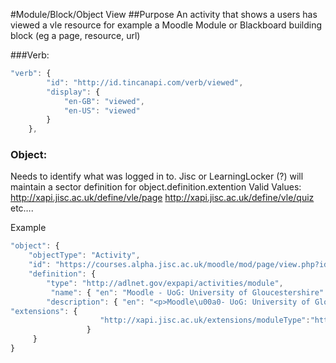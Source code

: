 #Module/Block/Object View
##Purpose
An activity that shows a users has viewed a vle resource for example a Moodle Module or Blackboard building block (eg a page, resource, url)

###Verb:
``` javascript
"verb": {
        "id": "http://id.tincanapi.com/verb/viewed",
        "display": {
            "en-GB": "viewed",
            "en-US": "viewed"
        }
    },
```
### Object:
Needs to identify what was logged in to.
Jisc or LearningLocker  (?) will maintain a sector definition for object.definition.extention
Valid Values:
http://xapi.jisc.ac.uk/define/vle/page
http://xapi.jisc.ac.uk/define/vle/quiz
	etc….
	 
Example
``` javascript
"object": {
	"objectType": "Activity",
	"id": "https://courses.alpha.jisc.ac.uk/moodle/mod/page/view.php?id=250"   	 	//  unique id or url of the item being logged into
	"definition": {
		"type": "http://adlnet.gov/expapi/activities/module",			//  definition type as above
		 "name": { "en": "Moodle - UoG: University of Gloucestershire" },			   //  name of item as returned by VLE
		"description": { "en": "<p>Moodle\u00a0- UoG: University of Gloucestershire</p>"	 } //  description of item as returned by VLE
"extensions": {
    				"http://xapi.jisc.ac.uk/extensions/moduleType":"http://xapi.jisc.ac.uk/define/vle/page",
            	 }
	 }
}
```
